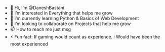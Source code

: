 - 👋 Hi, I’m @DaneshBastani
- 👀 I’m interested in Everything that helps me grow
- 🌱 I’m currently learning Python & Basics of Web Development
- 💞️ I’m looking to collaborate on Projects that help me grow
- 📫 How to reach me just msg
- ⚡ Fun fact: If gaming would count as experience. i Would have been the most experienced

<!---
DaneshBastani/DaneshBastani is a ✨ special ✨ repository because its `README.md` (this file) appears on your GitHub profile.
You can click the Preview link to take a look at your changes.
--->
